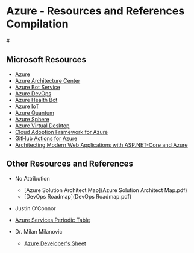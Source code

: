 # Azure - Resources and References Compilation 

#[ ]( )[ ]( )[ ]( )

## Microsoft Resources

- [Azure](https://docs.microsoft.com/en-us/azure/)
- [Azure Architecture Center](https://docs.microsoft.com/en-us/azure/architecture/)
- [Azure Bot Service](https://docs.microsoft.com/en-us/bot-framework/)
- [Azure DevOps](https://docs.microsoft.com/en-us/azure/devops/)
- [Azure Health Bot](https://docs.microsoft.com/en-us/azure/health-bot/)
- [Azure IoT](https://docs.microsoft.com/en-us/azure/iot-fundamentals/)
- [Azure Quantum](https://docs.microsoft.com/en-us/azure/quantum)
- [Azure Sphere](https://docs.microsoft.com/en-us/azure-sphere/)
- [Azure Virtual Desktop](https://docs.microsoft.com/en-us/azure/virtual-desktop)
- [Cloud Adoption Framework for Azure](https://docs.microsoft.com/en-us/azure/cloud-adoption-framework/)
- [GitHub Actions for Azure](https://docs.microsoft.com/en-us/azure/developer/github/github-actions)
- [Architecting Modern Web Applications with ASP.NET-Core and Azure](Architecting-Modern-Web-Applications-with-ASP.NET-Core-and-Azure.pdf)

## Other Resources and References

- No Attribution 
  - [Azure Solution Architect Map](Azure Solution Architect Map.pdf)
  - [DevOps Roadmap](DevOps Roadmap.pdf)
 
 - Justin O'Connor 
  - [Azure Services Periodic Table](azure-services-periodic-table-v1-1.pdf)

- Dr. Milan Milanovic
  - [Azure Developer's Sheet](Azure_Developers_2_page_sheet_light.pdf)

